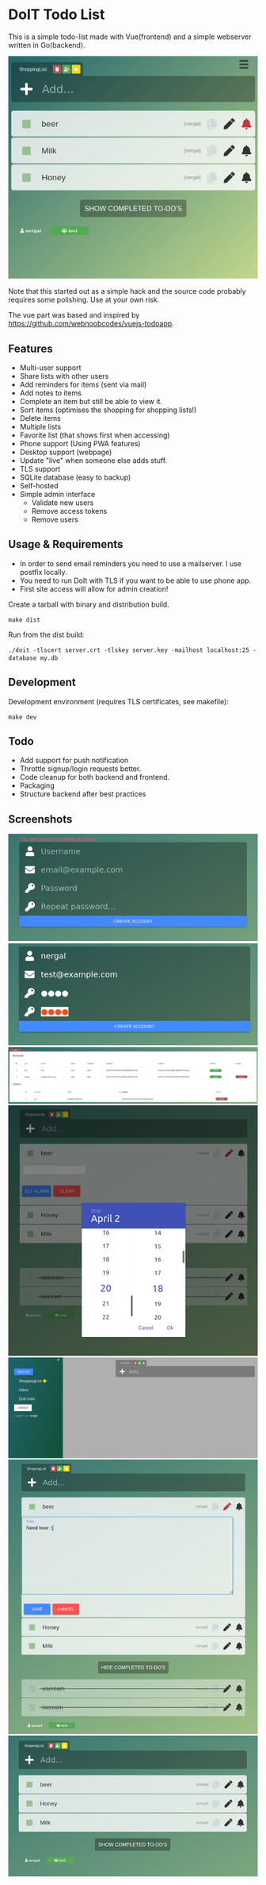# DoIT Todo List

This is a simple todo-list made with Vue(frontend) and a simple webserver written in Go(backend). 

![](preview/preview.gif)

Note that this started out as a simple hack and the source code probably requires some polishing. Use at your own risk.

The vue part was based and inspired by https://github.com/webnoobcodes/vuejs-todoapp.

## Features

* Multi-user support
* Share lists with other users
* Add reminders for items (sent via mail)
* Add notes to items 
* Complete an item but still be able to view it.
* Sort items (optimises the shopping for shopping lists!)
* Delete items 
* Multiple lists 
* Favorite list (that shows first when accessing)
* Phone support (Using PWA features)
* Desktop support (webpage)
* Update "live" when someone else adds stuff.
* TLS support
* SQLite database (easy to backup)
* Self-hosted
* Simple admin interface
    - Validate new users
    - Remove access tokens
    - Remove users 

## Usage & Requirements
* In order to send email reminders you need to use a mailserver. I use postfix locally.
* You need to run DoIt with TLS if you want to be able to use phone app.
* First site access will allow for admin creation!

Create a tarball with binary and distribution build.
```
make dist
```

Run from the dist build:
```
./doit -tlscert server.crt -tlskey server.key -mailhost localhost:25 -database my.db
```

## Development

Development environment (requires TLS certificates, see makefile):
```
make dev
```

## Todo

* Add support for push notification
* Throttle signup/login requests better.
* Code cleanup for both backend and frontend.
* Packaging
* Structure backend after best practices

## Screenshots

![](preview/createadmin.png)
![](preview/createaccount.png)
![](preview/admin.png)
![](preview/reminder.png)
![](preview/menu.png)
![](preview/note.png)
![](preview/list.png)
